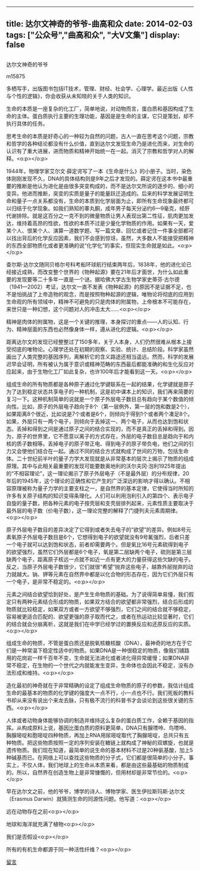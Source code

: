 
---
title:   达尔文神奇的爷爷-曲高和众
date: 2014-02-03
tags: ["公众号","曲高和众", "大V文集"]
display: false
---


## 



达尔文神奇的爷爷




m15875




多栖写手，出版图书包括IT技术，管理、财经、社会学、心理学。最近出版《人性与个性的逻辑》，你会收获从未知晓的关于人类的知识。


生命的本质是一座复杂的化工厂，简单地说，对动物而言，蛋白质和基因构成了生命的主体。蛋白质执行主要的生理功能，基因是是生命的主谋，它只是策划，却不执行具体的任务。



思考生命的本质是好奇心的一种较为自然的问题，古人一直在思考这个问题，宗教和哲学的各种结论都没有什么价值，直到达尔文发现生命乃是进化而来，对生命的认识有了重大进展，进而物质和精神开始统一在一起。消灭了宗教和哲学对人的解释。<o:p></o:p>

1944年，物理学家艾尔文·薛定谔写了一本《生命是什么》的小册子。当时，染色体刚刚发现不久，DNA的具体结构则是9年之后才发现的。薛定谔在这本书中最重要的推断是他认为进化是由很多突变构成的，而不是达尔文所说的逐步的、细小的变异。他进而推断，突变的实质是量子的能量跃迁造成的。后来的科学发展证明生命和量子一点关系都没有，生命的本质到化学层面为止，即所有生命现象最终都可以归结于化学现象。如我们熟知的睾丸酮，成年男子每天分泌约6—9毫克，经肝代谢排除。就是这百分之一克不到的微量物质让男人表现出第二性征，肌肉更加发达，维持着高昂的性欲，性欲的本质不过是少量化学物质的作用。如果有一天，爱某个人、恨某个人、演算一道数学题、写一篇文章、回忆或者记住一件事全部都可以找出背后的化学反应因素，我们不会感到惊讶。虽然，大多数人不能接受把精神的东西全部物质化或者更准确的说“化学化”的事实，但现实生命就是如此。<o:p></o:p>

查尔斯·达尔文随同贝格尔号科考船环球航行结束两年后，1838年，他的进化论已经接近成熟，而改变整个世界的《物种起源》要在21年后才面世，为什么如此重要的发现要等二十多年一直是一个谜。据哈佛大学古生物学家史蒂芬·古尔德（1941—2002）考证，达尔文一直不发表《物种起源》的原因不是证据不足，也不是怕挑战了上帝造物的观念，而是按照物种起源的逻辑，唯物论将彻底的应用到生命观的所有领域中，精神不可避免的只是肉体的附属物，上帝根本不可能存在，来世只是一种幻想，这个问题对人的冲击太大……<o:p></o:p>

精神是肉体的附属物，这是一个关键的推理，本身探讨的重点——人的认知、行为、精神层面的东西也必然像身体一样，遵从进化的逻辑。<o:p></o:p>

距离达尔文的发现已经整整过了150多年，关于人本身，人们仍然很难从根本上接受彻底的唯物论。心理学还处在初期的观察、实验、统计、总结阶段。科学家虽然画出了人类完整的基因序列，离解析它的含义路途还相当遥远。然而，科学的发展迟早会证明，所有被认为属于意识或精神范畴的东西最后都能准确的和生化反应对应起来，由于生物化工厂如此复杂，也许100年后才能看到这一天。<o:p></o:p>

组成生命的所有物质都是各种原子通过化学键联系在一起的结果，化学键就是原子为了达到稳定状态共享电子的一种机制，这是初中课本上的知识，我们再来简要的复习一下。这种机制简单的说就是一个原子外层电子数目总有趋向于某个数值的倾向性。比如，原子的外层电子趋向于8个（第一层例外，第一层的饱和数是2个），如果距离8个很近，比如说是7个或者是6个，则倾向于得到1个或者两个凑足8个。如果，外层只有一两个电子，则倾向于丢掉这一、两个电子，从而也达到饱和状态。丢掉和得到之间是通过原子之间的结合实现的，而不是真正的丢掉和得到。因为，原子的世界里，它不愿意以离子的方式存在，外层的电子数目总是趋向于和内核的质子数相等。丢掉电子的原子带正电、得到电子的原子带负电，他们之间的引力又会使他们结合在一起。通过不同的结合方式就构成了世间的万物，包括生命体。二十世纪前半叶的量子力学大发现就是从非常基本的层次上揭示了物质的组成原理。其中与此相关最重要的发现可能要数奥地利的沃尔夫冈·泡利1925年提出的“不相容理论”，这一理论揭示了原子外层电子（不是最外层）的分布规律，20年后的1945年，这个理论的正确性和它产生的广泛深远的影响才得以确认。不相容原理被称为量子力学的主要支柱之一，是自然界的基本定律，它使得当时所知的许多有关原子结构的知识变得条理化。人们可以利用泡利引入的第四个、表示电子自旋的量子数，把各种元素的电子按壳层和支壳层排列起来，元素性质主要取决于最外层的电子数（价电子数），这一理论完整的解释了门捷列夫元素周期律。<o:p></o:p>

原子外层电子数目的差异决定了它得到或者失去电子的“欲望”的差异。例如8号元素氧原子外层电子数目是6个，它想得到电子的欲望就没有9号氟强烈，后者只差一个电子就可以达到饱和状态，前者却需要两个。但是氧比16号元素硫得到电子的欲望强烈，虽然它们外层都是6个电子，氧是第二层缺两个电子，硫则是第三层缺两个电子，距离原子核远一点就不如近一点有更大的力量获得这些欠缺的电子。反之，当原子外层电子数很少，它们就很“希望”抛弃这些电子，越靠外层抛弃的动力就越大。钠、钾等元素在自然界中都是以化合物的形态存在，因为它们外层只有一个电子，是非常不稳定的。<o:p></o:p>

元素之间结合欲望恰到好处，是产生生命物质的基础。为了说得简单易懂，我们假定只有两种元素结合形成的物质，如果双方结合的欲望都非常强烈，结合后形成的物质就比较稳定，如果双方或者一方欲望不够强烈，它们之间的结合就不够稳定，容易被更适合匹配的、欲望更强的原子取而代之，或者在热运动比较显著时，它们的结合就会分崩离析，这就是我们在中学已经学过的置换反应和还原反应的实质。<o:p></o:p>

组成生命的物质，不管是蛋白质还是脱氧核糖核酸（DNA），最神奇的地方在于它们是一种常温下稳定性适中的物质。如果DNA是一种很稳定的物质，像我们铺路用的花岗岩一样千百年不变，生命就无法进化或者进化得异常缓慢；如果DNA非常不稳定，在生物的一个世代之内就能发生变异，生命体也会因此不稳定，没有办法形成和维持。<o:p></o:p>

造化最初的神奇就在于非常精确的设定了组成生命物质的原子的参数，我估计组成生命的最基本的物质的化学键的强度大一点不行，小一点也不行。我们死板的教科书却从来没有说出个来龙去脉，只有极不流行的科普书才会谈论到这些很关键的东西。<o:p></o:p>





人体或者动物身体能够协调的制造并维持这么复杂的蛋白质工作，全赖于基因的指挥。从构成原料上说，基因比蛋白质的原料更简单，DNA只有腺嘌呤、鸟嘌呤、胸腺嘧啶和胞嘧啶四种物质，再加上RNA用尿嘧啶取代了胸腺嘧啶，总共只有五种物质。把这些物质按照一定的序列安装在糖链上就构成了神秘的双螺旋，也就是遗传物质。我们现在知道，最简单的说生命的基本材料不过是20种氨基酸，加上5种碱基而已。在网络上可以查找这些物质的分子式，它们都是很简单的小分子。事实上，不仅人体，我们地球上的生命从本质来看，都是由这些最基础的物质制成的。所以，自然界在创造生物上是非常慷慨的，但用材却是非常节俭的。<o:p></o:p>





早在达尔文之前，他的爷爷，博学的诗人、博物学家、医生伊拉斯玛斯·达尔文（Erasmus Darwin）就猜测生命的同源性问题。他写道：<o:p></o:p>

远在动物存在之前<o:p></o:p>

地球和海洋就充满了植物<o:p></o:p>

我们是否假设<o:p></o:p>

所有的有机生命都源于同一种活性纤维？<o:p></o:p>













[留言](javascript:;)


